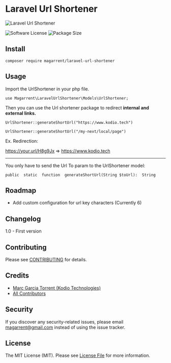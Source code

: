 
# Laravel Url Shortener

![Laravel Url Shortener](https://user-images.githubusercontent.com/6561770/128169387-4c192224-79e6-46fc-a75b-ed18981e74e3.png)

![Software License](https://img.shields.io/badge/license-MIT-brightgreen.svg?style=flat-square)
![Package Size](https://img.shields.io/github/languages/code-size/magarrent/laravel-url-shortener)

## Install
`composer require magarrent/laravel-url-shortener`

## Usage
Import the UrlShortener in your php file.

    use Magarrent\LaravelUrlShortener\Models\UrlShortener;

Then you can use the Url shortener package to redirect **internal and external links.**

    UrlShortener::generateShortUrl("https://www.kodio.tech")
    
    UrlShortener::generateShortUrl("/my-next/local/page")

Ex. Redirection:

https://your.url/H8g9Jx => https://www.kodio.tech

-----
You only have to send the Url To param to the UrlShortener model:

    public  static  function  generateShortUrl(String $toUrl):  String


## Roadmap

- Add custom configuration for url key characters (Currently 6)

## Changelog
1.0 - First version

## Contributing
Please see [CONTRIBUTING](CONTRIBUTING.md) for details.

## Credits

- [Marc Garcia Torrent (Kodio Technologies)](https://github.com/Magarrent)
- [All Contributors](https://github.com/Magarrent/laravel-url-shortener/contributors)

## Security
If you discover any security-related issues, please email magarrent@gmail.com instead of using the issue tracker.

## License
The MIT License (MIT). Please see [License File](/LICENSE.md) for more information.




